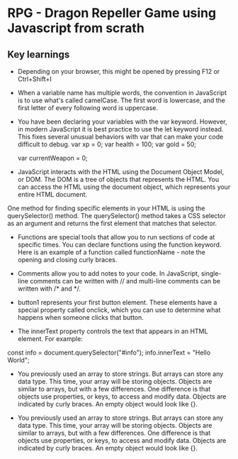 # RPG - Dragon Repeller Game using Javascript from scrath

## Key learnings
- Depending on your browser, this might be opened by pressing F12 or Ctrl+Shift+I
- When a variable name has multiple words, the convention in JavaScript is to use what's called camelCase. The first word is lowercase, and the first letter of every following word is uppercase.

- You have been declaring your variables with the var keyword. However, in modern JavaScript it is best practice to use the let keyword instead. This fixes several unusual behaviors with var that can make your code difficult to debug.
   var xp = 0;
   var health = 100;
   var gold = 50;

   var currentWeapon = 0;

- JavaScript interacts with the HTML using the Document Object Model, or DOM. The DOM is a tree of objects that represents the HTML. You can access the HTML using the document object, which represents your entire HTML document.

One method for finding specific elements in your HTML is using the querySelector() method. The querySelector() method takes a CSS selector as an argument and returns the first element that matches that selector.

- Functions are special tools that allow you to run sections of code at specific times. You can declare functions using the function keyword. Here is an example of a function called functionName - note the opening and closing curly braces. 


- Comments allow you to add notes to your code. In JavaScript, single-line comments can be written with // and multi-line comments can be written with /* and */.

- button1 represents your first button element. These elements have a special property called onclick, which you can use to determine what happens when someone clicks that button.


- The innerText property controls the text that appears in an HTML element. For example:

const info = document.querySelector("#info");
info.innerText = "Hello World";

- You previously used an array to store strings. But arrays can store any data type. This time, your array will be storing objects. Objects are similar to arrays, but with a few differences. One difference is that objects use properties, or keys, to access and modify data.
Objects are indicated by curly braces. An empty object would look like {}.

- You previously used an array to store strings. But arrays can store any data type. This time, your array will be storing objects. Objects are similar to arrays, but with a few differences. One difference is that objects use properties, or keys, to access and modify data.
Objects are indicated by curly braces. An empty object would look like {}.
